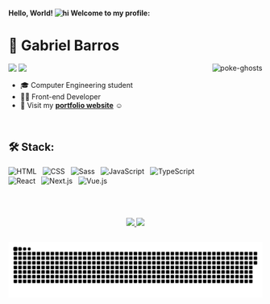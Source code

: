 #### Hello, World! <img alt="hi" height="20" src="https://raw.githubusercontent.com/kaueMarques/kaueMarques/master/hi.gif"> Welcome to my profile:

# 👻 Gabriel Barros 
  
  <img align="right" alt="poke-ghosts" height="250" src="https://c.tenor.com/0c728qn5y6cAAAAi/gengar-pokemon.gif">
  
  <a href = "mailto:gc.barros81@gmail.com"><img height="25" src="https://img.shields.io/badge/Gmail-ED5ECD?style=for-the-badge&logo=gmail&logoColor=white" target="_blank"></a>
  <a href="https://www.linkedin.com/in/gabrielcbarros/" target="_blank"><img height="25" src="https://img.shields.io/badge/-LinkedIn-A05BF2?style=for-the-badge&logo=linkedin&logoColor=white" target="_blank"></a>
  
* 🎓 Computer Engineering student
* 👨‍💻 Front-end Developer
* 💜 Visit my <a href="https://www.barrosdev.com.br/" target="_blank"><b>portfolio website</b></a> ☺

<br>

## 🛠️ Stack:
<div style="display: inline_block">

  <img align="center" alt="HTML" title="HTML" width="30" src="https://cdn.jsdelivr.net/gh/devicons/devicon/icons/html5/html5-original.svg">&nbsp;&nbsp;
  <img align="center" alt="CSS" title="CSS" width="30" src="https://cdn.jsdelivr.net/gh/devicons/devicon/icons/css3/css3-original.svg">&nbsp;&nbsp;
  <img align="center" alt="Sass" title="Sass" width="30" src="https://cdn.jsdelivr.net/gh/devicons/devicon/icons/sass/sass-original.svg">&nbsp;&nbsp;
  <img align="center" alt="JavaScript" title="JavaScript" width="30" src="https://cdn.jsdelivr.net/gh/devicons/devicon/icons/javascript/javascript-original.svg">&nbsp;&nbsp;
  <img align="center" alt="TypeScript" title="TypeScript" width="30" src="https://cdn.jsdelivr.net/gh/devicons/devicon/icons/typescript/typescript-original.svg">&nbsp;&nbsp;
  <img align="center" alt="React" title="React.js" width="30" src="https://cdn.jsdelivr.net/gh/devicons/devicon/icons/react/react-original.svg">&nbsp;&nbsp;
  <img align="center" alt="Next.js" title="Next.js" width="30" src="https://cdn.jsdelivr.net/gh/devicons/devicon/icons/nextjs/nextjs-original.svg">&nbsp;&nbsp;
  <img align="center" alt="Vue.js" title="Vue.js" width="30" src="https://cdn.jsdelivr.net/gh/devicons/devicon/icons/vuejs/vuejs-original.svg">&nbsp;&nbsp;

</div><br><br>

<br>

<div align="center">
  <a href="https://github.com/gc-barros">
  <img height="160em" src="https://github-readme-stats.vercel.app/api?username=gc-barros&show_icons=true&theme=jolly&include_all_commits=true&count_private=true"/>
  <img height="160em" src="https://github-readme-stats.vercel.app/api/top-langs/?username=gc-barros&layout=compact&langs_count=7&theme=jolly"/>
</div>
  
##
  
<div align="center">
 
  ![Snake animation](https://github.com/gc-barros/gc-barros/blob/output/github-contribution-grid-snake.svg)
 
</div>
